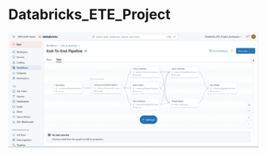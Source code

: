 # Databricks_ETE_Project
![image_alt](https://github.com/IK-github-97/Databricks_ETE_Project/blob/6b23baad2d585dc5c26a712a16b8c6d6ed930e4e/Databricks_ETE_Project.png)
